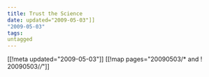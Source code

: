 ```yaml
---
title: Trust the Science
date: updated="2009-05-03"]]
"2009-05-03"
tags:
untagged
---
```

[[!meta updated="2009-05-03"]]
[[!map pages="20090503/* and ! 20090503/*/*"]]
